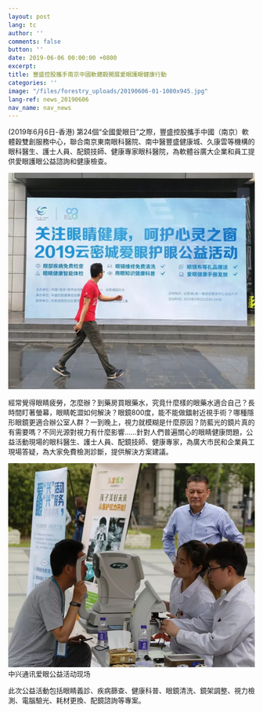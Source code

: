 ```yaml
---
layout: post
lang: tc
author: ''
comments: false
button: ''
date: 2019-06-06 00:00:00 +0800
excerpt: 
title: 豐盛控股攜手南京中國軟體穀開展愛眼護眼健康行動
categories: ''
image: "/files/forestry_uploads/20190606-01-1080x945.jpg"
lang-ref: news_20190606
nav_name: nav_news
---
```

(2019年6月6日-香港) 第24個“全國愛眼日”之際，豐盛控股攜手中國（南京）軟體穀雙創服務中心，聯合南京東南眼科醫院、南中醫豐盛健康城、久康雲等機構的眼科醫生、護士人員、配鏡技師、健康專家眼科醫院，為軟體谷廣大企業和員工提供愛眼護眼公益諮詢和健康檢查。

![](/files/forestry_uploads/20190606-01-1080x945.jpg)

經常覺得眼睛疲勞，怎麼辦？到藥房買眼藥水，究竟什麼樣的眼藥水適合自己？長時間盯著螢幕，眼睛乾澀如何解決？眼鏡800度，能不能做鐳射近視手術？哪種隱形眼鏡更適合辦公室人群？一到晚上，視力就模糊是什麼原因？防藍光的鏡片真的有需要嗎？不同光源對視力有什麼影響……針對人們普遍關心的眼睛健康問題，公益活動現場的眼科醫生、護士人員、配鏡技師、健康專家，為廣大市民和企業員工現場答疑，為大家免費檢測診斷，提供解決方案建議。

![](/files/forestry_uploads/20190606-02-865x714.jpg)中兴通讯爱眼公益活动现场

此次公益活動包括眼睛義診、疾病篩查、健康科普、眼鏡清洗、鏡架調整、視力檢測、電腦驗光、耗材更換、配鏡諮詢等專案。